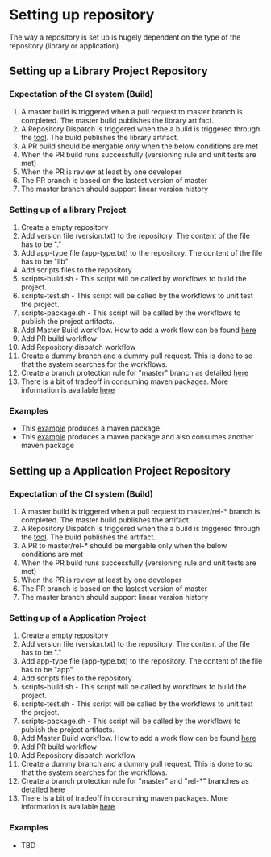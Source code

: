 # Setting up repository
The way a repository is set up is hugely dependent on the type of the repository (library or application)

## Setting up a Library Project Repository

### Expectation of the CI system (Build)
 1. A master build is triggered when a pull request to master branch is completed. The master build publishes the library artifact.
 2. A Repository Dispatch is triggered when the a build is triggered through the [tool](https://zerowasteteam.github.io/build-requestor/). The build publishes the library artifact.
 3. A PR build should be mergable only when the below conditions are met
   1. When the PR build runs successfully (versioning rule and unit tests are met)
   2. When the PR is review at least by one developer
   3. The PR branch is based on the lastest version of master   
 4. The master branch should support linear version history 

### Setting up of a library Project
 1. Create a empty repository
 2. Add version file (version.txt) to the repository. The content of the file has to be "<major-version>.<minor-version>"
 3. Add app-type file (app-type.txt) to the repository. The content of the file has to be "lib"
 4. Add scripts files to the repository
   1. scripts-build.sh - This script will be called by workflows to build the project.
   2. scripts-test.sh - This script will be called by the workflows to unit test the project.
   3. scripts-package.sh - This script will be called by the workflows to publish the project artifacts.
 5. Add Master Build workflow. How to add a work flow can be found [here](https://help.github.com/en/actions/configuring-and-managing-workflows/configuring-a-workflow)
 6. Add PR build workflow
 7. Add Repository dispatch workflow
 8. Create a dummy branch and a dummy pull request. This is done to so that the system searches for the workflows.
 9. Create a branch protection rule for "master" branch as detailed [here](BranchProtectionRuleSetup.md)
 10. There is a bit of tradeoff in consuming maven packages. More information is available [here](MavenPackages.md)

 ### Examples
 * This [example](https://github.com/ZeroWasteTeam/SampleJavaMavenPackage) produces a maven package.
 * This [example](https://github.com/ZeroWasteTeam/SampleMavenConsumingJava) produces a maven package and also consumes another maven package


## Setting up a Application Project Repository

### Expectation of the CI system (Build)
 1. A master build is triggered when a pull request to master/rel-* branch is completed. The master build publishes the artifact.
 2. A Repository Dispatch is triggered when the a build is triggered through the [tool](https://zerowasteteam.github.io/build-requestor/). The build publishes the artifact.
 3. A PR to master/rel-* should be mergable only when the below conditions are met
   1. When the PR build runs successfully (versioning rule and unit tests are met)
   2. When the PR is review at least by one developer
   3. The PR branch is based on the lastest version of master   
 4. The master branch should support linear version history 

### Setting up of a Application Project
 1. Create a empty repository
 2. Add version file (version.txt) to the repository. The content of the file has to be "<major-version>.<minor-version>"
 3. Add app-type file (app-type.txt) to the repository. The content of the file has to be "app"
 4. Add scripts files to the repository
   1. scripts-build.sh - This script will be called by workflows to build the project.
   2. scripts-test.sh - This script will be called by the workflows to unit test the project.
   3. scripts-package.sh - This script will be called by the workflows to publish the project artifacts.
 5. Add Master Build workflow. How to add a work flow can be found [here](https://help.github.com/en/actions/configuring-and-managing-workflows/configuring-a-workflow)
 6. Add PR build workflow
 7. Add Repository dispatch workflow
 8. Create a dummy branch and a dummy pull request. This is done to so that the system searches for the workflows.
 9. Create a branch protection rule for "master" and "rel-*" branches as detailed [here](BranchProtectionRuleSetup.md)
 10. There is a bit of tradeoff in consuming maven packages. More information is available [here](MavenPackages.md)

 ### Examples
 * TBD

